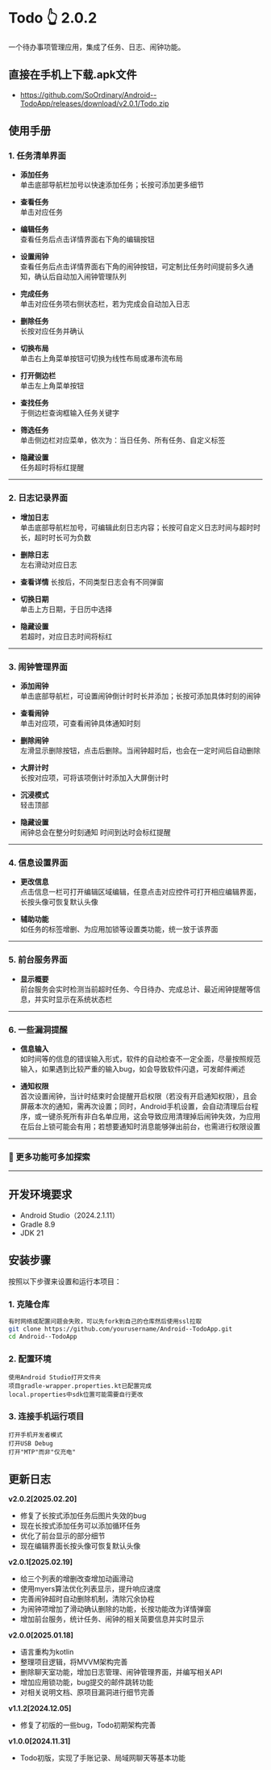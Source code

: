 # Todo 👆 2.0.2

一个待办事项管理应用，集成了任务、日志、闹钟功能。

## 直接在手机上下载.apk文件

- https://github.com/SoOrdinary/Android--TodoApp/releases/download/v2.0.1/Todo.zip

## 使用手册

### 1. 任务清单界面

- **添加任务**  
  单击底部导航栏加号以快速添加任务；长按可添加更多细节

- **查看任务**  
  单击对应任务

- **编辑任务**  
  查看任务后点击详情界面右下角的编辑按钮

- **设置闹钟**  
  查看任务后点击详情界面右下角的闹钟按钮，可定制比任务时间提前多久通知，确认后自动加入闹钟管理队列

- **完成任务**  
  单击对应任务项右侧状态栏，若为完成会自动加入日志

- **删除任务**  
  长按对应任务并确认

- **切换布局**  
  单击右上角菜单按钮可切换为线性布局或瀑布流布局

- **打开侧边栏**  
  单击左上角菜单按钮

- **查找任务**  
  于侧边栏查询框输入任务关键字

- **筛选任务**  
  单击侧边栏对应菜单，依次为：当日任务、所有任务、自定义标签

- **隐藏设置**  
  任务超时将标红提醒

---

### 2. 日志记录界面

- **增加日志**  
  单击底部导航栏加号，可编辑此刻日志内容；长按可自定义日志时间与超时时长，超时时长可为负数

- **删除日志**  
  左右滑动对应日志

- **查看详情**
  长按后，不同类型日志会有不同弹窗

- **切换日期**  
  单击上方日期，于日历中选择

- **隐藏设置**  
  若超时，对应日志时间将标红

---

### 3. 闹钟管理界面

- **添加闹钟**  
  单击底部导航栏，可设置闹钟倒计时时长并添加；长按可添加具体时刻的闹钟

- **查看闹钟**  
  单击对应项，可查看闹钟具体通知时刻

- **删除闹钟**  
  左滑显示删除按钮，点击后删除。当闹钟超时后，也会在一定时间后自动删除

- **大屏计时**  
  长按对应项，可将该项倒计时添加入大屏倒计时

- **沉浸模式**  
  轻击顶部

- **隐藏设置**  
  闹钟总会在整分时刻通知
  时间到达时会标红提醒

---

### 4. 信息设置界面

- **更改信息**  
  点击信息一栏可打开编辑区域编辑，任意点击对应控件可打开相应编辑界面，长按头像可恢复默认头像

- **辅助功能**  
  如任务的标签增删、为应用加锁等设置类功能，统一放于该界面

---

### 5. 前台服务界面

- **显示概要**  
  前台服务会实时检测当前超时任务、今日待办、完成总计、最近闹钟提醒等信息，并实时显示在系统状态栏

---

### 6. 一些漏洞提醒

- **信息输入**  
  如时间等的信息的错误输入形式，软件的自动检查不一定全面，尽量按照规范输入，如果遇到比较严重的输入bug，如会导致软件闪退，可发邮件阐述

- **通知权限**  
  首次设置闹钟，当计时结束时会提醒开启权限（若没有开启通知权限），且会屏蔽本次的通知，需再次设置；同时，Android手机设置，会自动清理后台程序，或一键杀死所有非白名单应用，这会导致应用清理掉后闹钟失效，为应用在后台上锁可能会有用；若想要通知时消息能够弹出前台，也需进行权限设置

---

### 🌱 更多功能可多加探索

---

## 开发环境要求

- Android Studio（2024.2.1.11）
- Gradle 8.9
- JDK 21

## 安装步骤

按照以下步骤来设置和运行本项目：

### 1. 克隆仓库

```bash
有时网络或配置问题会失败，可以先fork到自己的仓库然后使用ssl拉取
git clone https://github.com/yourusername/Android--TodoApp.git
cd Android--TodoApp
```

### 2. 配置环境

```
使用Android Studio打开文件夹
项目gradle-wrapper.properties.kt已配置完成
local.properties中sdk位置可能需要自行更改
```

### 3. 连接手机运行项目

```
打开手机开发者模式
打开USB Debug
打开"MTP"而非"仅充电"
```

## 更新日志

**v2.0.2[2025.02.20]**

- 修复了长按式添加任务后图片失效的bug
- 现在长按式添加任务可以添加循环任务
- 优化了前台显示的部分细节
- 现在编辑界面长按头像可恢复默认头像

**v2.0.1[2025.02.19]**

- 给三个列表的增删改查增加动画滑动
- 使用myers算法优化列表显示，提升响应速度
- 完善闹钟超时自动删除机制，清除冗余协程
- 为闹钟项增加了滑动确认删除的功能，长按功能改为详情弹窗
- 增加前台服务，统计任务、闹钟的相关简要信息并实时显示

**v2.0.0[2025.01.18]**

- 语言重构为kotlin
- 整理项目逻辑，将MVVM架构完善
- 删除聊天室功能，增加日志管理、闹钟管理界面，并编写相关API
- 增加应用锁功能，bug提交的邮件跳转功能
- 对相关说明文档、原项目漏洞进行细节完善

**v1.1.2[2024.12.05]**

- 修复了初版的一些bug，Todo初期架构完善

**v1.0.0[2024.11.31]**

- Todo初版，实现了手账记录、局域网聊天等基本功能